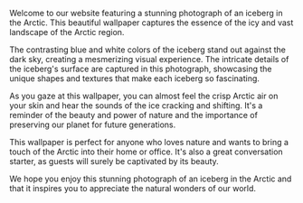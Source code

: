 <!--
Write me content for website with wallpaper "A photograph of an iceberg in the Arctic, with the blue and white colors contrasting against a dark sky."
-->

<!--font:Poppins-->

Welcome to our website featuring a stunning photograph of an iceberg in the Arctic. This beautiful wallpaper captures the essence of the icy and vast landscape of the Arctic region.

The contrasting blue and white colors of the iceberg stand out against the dark sky, creating a mesmerizing visual experience. The intricate details of the iceberg's surface are captured in this photograph, showcasing the unique shapes and textures that make each iceberg so fascinating.

As you gaze at this wallpaper, you can almost feel the crisp Arctic air on your skin and hear the sounds of the ice cracking and shifting. It's a reminder of the beauty and power of nature and the importance of preserving our planet for future generations.

This wallpaper is perfect for anyone who loves nature and wants to bring a touch of the Arctic into their home or office. It's also a great conversation starter, as guests will surely be captivated by its beauty.

We hope you enjoy this stunning photograph of an iceberg in the Arctic and that it inspires you to appreciate the natural wonders of our world.

